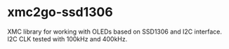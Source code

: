 # xmc2go-ssd1306

XMC library for working with OLEDs based on SSD1306 and I2C interface. I2C CLK tested with 100kHz and 400kHz.

